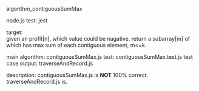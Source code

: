 algorithm_contiguousSumMax<br/>


node.js test: jest<br/>


target:<br/>
given an profit[n], which value could be nagative.
return a subarray[m] of which has max sum of each contiguous element, m<=k.


main algorithm:     contiguousSumMax.js
test:               contiguousSumMax.test.js
test case output:   traverseAndRecord.js

description:
contiguousSumMax.js is **NOT** 100% correct. traverseAndRecord.js is.
